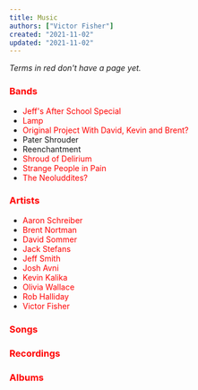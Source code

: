```yaml
---
title: Music
authors: ["Victor Fisher"]
created: "2021-11-02"
updated: "2021-11-02"
---
```


*Terms in red don't have a page yet.*

### <span style="color: red">Bands</span>
* <span style="color: red">Jeff's After School Special</span>
* <span style="color: red">Lamp</span>
* <span style="color: red">Original Project With David, Kevin and Brent?</span>
* <g-link to="/pater-shrouder">Pater Shrouder</g-link>
* <g-link to="/reenchantment">Reenchantment</g-link>
* <span style="color: red">Shroud of Delirium</span>
* <span style="color: red">Strange People in Pain</span>
* <span style="color: red">The Neoluddites?</span>

### <span style="color: red">Artists</span>
* <span style="color: red">Aaron Schreiber</span>
* <span style="color: red">Brent Nortman</span>
* <span style="color: red">David Sommer</span>
* <span style="color: red">Jack Stefans</span>
* <span style="color: red">Jeff Smith</span>
* <span style="color: red">Josh Avni</span>
* <span style="color: red">Kevin Kalika</span>
* <span style="color: red">Olivia Wallace</span>
* <span style="color: red">Rob Halliday</span>
* <span style="color: red">Victor Fisher</span>

### <span style="color: red">Songs</span>

### <span style="color: red">Recordings</span>

### <span style="color: red">Albums</span>
